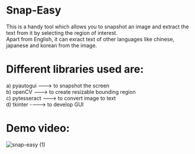 # Snap-Easy
This is a handy tool which allows you to snapshot an image and extract the text from it by selecting the region of interest.<br />
Apart from English, it can exract text of other languages like chinese, japanese and korean from the image. 

# Different libraries used are:<br />
  a) pyautogui ---> to snapshot the screen<br />
  b) openCV ---> to create resizable bounding region<br />
  c) pytesseract ---> to convert image to text<br />
  d) tkinter ----> to develop GUI<br />
  
 # Demo video:
![snap-easy (1)](https://user-images.githubusercontent.com/43297280/105633615-bd9e6a80-5e81-11eb-895d-f80a484e9e17.gif)

